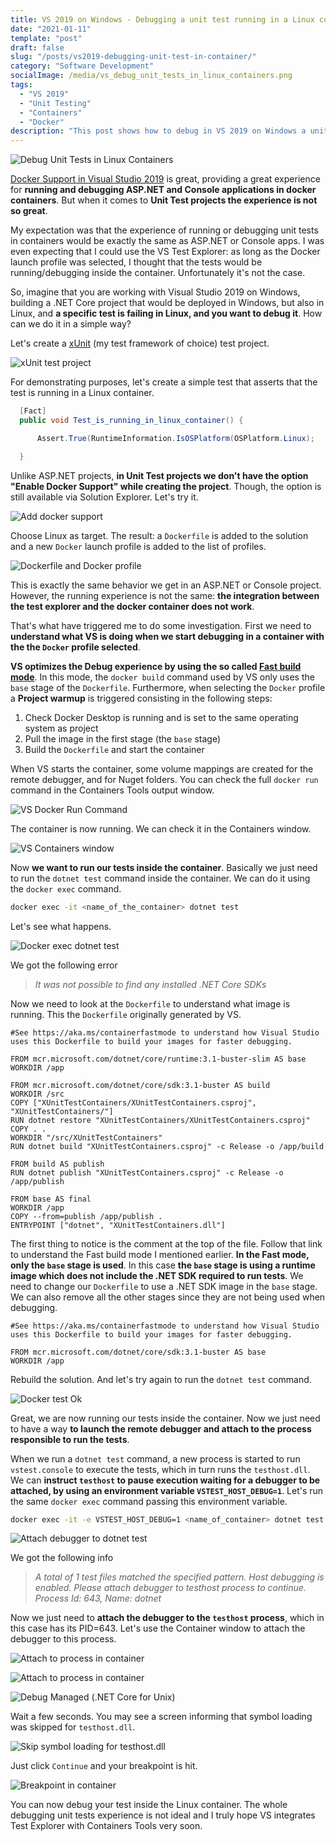 ```yaml
---
title: VS 2019 on Windows - Debugging a unit test running in a Linux container
date: "2021-01-11"
template: "post"
draft: false
slug: "/posts/vs2019-debugging-unit-test-in-container/"
category: "Software Development"
socialImage: /media/vs_debug_unit_tests_in_linux_containers.png
tags:
  - "VS 2019"
  - "Unit Testing"
  - "Containers"
  - "Docker"
description: "This post shows how to debug in VS 2019 on Windows a unit test running in a Linux container"
---
```


![Debug Unit Tests in Linux
Containers](./vs_debug_unit_tests_in_linux_containers.png)

[Docker Support in Visual Studio
2019](https://docs.microsoft.com/en-us/visualstudio/containers/overview?view=vs-2019#docker-support-in-visual-studio-1)
is great, providing a great experience for **running and debugging ASP.NET and
Console applications in docker containers**. But when it comes to **Unit Test
projects the experience is not so great**.

My expectation was that the experience of running or debugging unit tests in
containers would be exactly the same as ASP.NET or Console apps. I was even
expecting that I could use the VS Test Explorer: as long as the Docker launch
profile was selected, I thought that the tests would be running/debugging inside
the container. Unfortunately it's not the case.

So, imagine that you are working with Visual Studio 2019 on Windows, building a
.NET Core project that would be deployed in Windows, but also in Linux, and **a
specific test is failing in Linux, and you want to debug it**. How can we do it
in a simple way?

Let's create a [xUnit](https://xunit.net/) (my test framework of choice) test
project.

![xUnit test project](./vs-create-xunit-test-project.png)

For demonstrating purposes, let's create a simple test that asserts that the
test is running in a Linux container.

```cs
  [Fact]
  public void Test_is_running_in_linux_container() {

      Assert.True(RuntimeInformation.IsOSPlatform(OSPlatform.Linux);

  }
```

Unlike ASP.NET projects, **in Unit Test projects we don't have the option "Enable
Docker Support" while creating the project**. Though, the option is still
available via Solution Explorer. Let's try it.

![Add docker support](vs_xunit_add_docker_support.png)

Choose Linux as target. The result: a `Dockerfile` is added to the solution and
a new `Docker` launch profile is added to the list of profiles.

![Dockerfile and Docker profile](vs_dockerfile_and_docker_profile.png)

This is exactly the same behavior we get in an ASP.NET or Console project.
However, the running experience is not the same: **the integration between the
test explorer and the docker container does not work**.

That's what have triggered me to do some investigation. First we need to
**understand what VS is doing when we start debugging in a container with the
the `Docker` profile selected**.

**VS optimizes the Debug experience by using the so called [Fast build
mode](https://docs.microsoft.com/en-us/visualstudio/containers/container-build?view=vs-2019)**.
In this mode, the `docker build` command used by VS only uses the `base` stage
of the `Dockerfile`. Furthermore, when selecting the `Docker` profile a
**Project warmup** is triggered consisting in the following steps:

1. Check Docker Desktop is running and is set to the same operating system as
   project
2. Pull the image in the first stage (the `base` stage)
3. Build the `Dockerfile` and start the container

When VS starts the container, some volume mappings are created for the remote
debugger, and for Nuget folders. You can check the full `docker run` command in
the Containers Tools output window.

![VS Docker Run Command](vs_docker_run_command.png)

The container is now running. We can check it in the Containers window.

![VS Containers window](vs_containers_window.png)

Now **we want to run our tests inside the container**. Basically we just need to run
the `dotnet test` command inside the container. We can do it using the `docker
exec` command.

```sh
docker exec -it <name_of_the_container> dotnet test
```

Let's see what happens.

![Docker exec dotnet test](vs_docker_exe_dotnet_test_error.png)

We got the following error

> _It was not possible to find any installed .NET Core SDKs_

Now we need to look at the `Dockerfile` to understand what image is running.
This the `Dockerfile` originally generated by VS.

```docker
#See https://aka.ms/containerfastmode to understand how Visual Studio uses this Dockerfile to build your images for faster debugging.

FROM mcr.microsoft.com/dotnet/core/runtime:3.1-buster-slim AS base
WORKDIR /app

FROM mcr.microsoft.com/dotnet/core/sdk:3.1-buster AS build
WORKDIR /src
COPY ["XUnitTestContainers/XUnitTestContainers.csproj", "XUnitTestContainers/"]
RUN dotnet restore "XUnitTestContainers/XUnitTestContainers.csproj"
COPY . .
WORKDIR "/src/XUnitTestContainers"
RUN dotnet build "XUnitTestContainers.csproj" -c Release -o /app/build

FROM build AS publish
RUN dotnet publish "XUnitTestContainers.csproj" -c Release -o /app/publish

FROM base AS final
WORKDIR /app
COPY --from=publish /app/publish .
ENTRYPOINT ["dotnet", "XUnitTestContainers.dll"]
```

The first thing to notice is the comment at the top of the file. Follow that
link to understand the Fast build mode I mentioned earlier. **In the Fast mode,
only the `base` stage is used**. In this case **the `base` stage is using a
runtime image which does not include the .NET SDK required to run tests**. We
need to change our `Dockerfile` to use a .NET SDK image in the `base` stage. We
can also remove all the other stages since they are not being used when
debugging.

```docker
#See https://aka.ms/containerfastmode to understand how Visual Studio uses this Dockerfile to build your images for faster debugging.

FROM mcr.microsoft.com/dotnet/core/sdk:3.1-buster AS base
WORKDIR /app
```

Rebuild the solution. And let's try again to run the `dotnet test` command.

![Docker test Ok](vs_docker_test_ok.png)

Great, we are now running our tests inside the container. Now we just need to
have a way **to launch the remote debugger and attach to the process responsible
to run the tests**.

When we run a `dotnet test` command, a new process is started to run
`vstest.console` to execute the tests, which in turn runs the `testhost.dll`. We
can **instruct `testhost` to pause execution waiting for a debugger to be
attached, by using an environment variable `VSTEST_HOST_DEBUG=1`**. Let's run
the same `docker exec` command passing this environment variable.

```sh
docker exec -it -e VSTEST_HOST_DEBUG=1 <name_of_container> dotnet test
```

![Attach debugger to dotnet test](vs_donet_test_attach_debugger.png)

We got the following info

> _A total of 1 test files matched the specified pattern. Host debugging is
enabled. Please attach debugger to testhost process to continue. Process Id:
643, Name: dotnet_

Now we just need to **attach the debugger to the `testhost` process**, which in
this case has its PID=643. Let's use the Container window to attach the debugger
to this process.

![Attach to process in container](vs_attach_to_container.png)

![Attach to process in container](vs_attach_to_process_in_container.png)

![Debug Managed (.NET Core for Unix)](vs_attach_to_process_unix.png)

Wait a few seconds. You may see a screen informing that symbol loading was
skipped for `testhost.dll`.

![Skip symbol loading for testhost.dll](vs_skip_symbol_loading_testhost.png)

Just click `Continue` and your breakpoint is hit.

![Breakpoint in container](vs_breakpoint_debug_container.png)

You can now debug your test inside the Linux container. The whole debugging unit
tests experience is not ideal and I truly hope VS integrates Test Explorer with
Containers Tools very soon.
